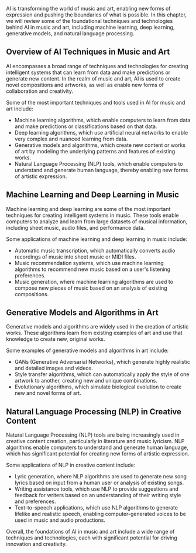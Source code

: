 
AI is transforming the world of music and art, enabling new forms of expression and pushing the boundaries of what is possible. In this chapter, we will review some of the foundational techniques and technologies behind AI in music and art, including machine learning, deep learning, generative models, and natural language processing.

Overview of AI Techniques in Music and Art
------------------------------------------

AI encompasses a broad range of techniques and technologies for creating intelligent systems that can learn from data and make predictions or generate new content. In the realm of music and art, AI is used to create novel compositions and artworks, as well as enable new forms of collaboration and creativity.

Some of the most important techniques and tools used in AI for music and art include:

* Machine learning algorithms, which enable computers to learn from data and make predictions or classifications based on that data.
* Deep learning algorithms, which use artificial neural networks to enable very complex and nuanced learning from data.
* Generative models and algorithms, which create new content or works of art by modeling the underlying patterns and features of existing works.
* Natural Language Processing (NLP) tools, which enable computers to understand and generate human language, thereby enabling new forms of artistic expression.

Machine Learning and Deep Learning in Music
-------------------------------------------

Machine learning and deep learning are some of the most important techniques for creating intelligent systems in music. These tools enable computers to analyze and learn from large datasets of musical information, including sheet music, audio files, and performance data.

Some applications of machine learning and deep learning in music include:

* Automatic music transcription, which automatically converts audio recordings of music into sheet music or MIDI files.
* Music recommendation systems, which use machine learning algorithms to recommend new music based on a user's listening preferences.
* Music generation, where machine learning algorithms are used to compose new pieces of music based on an analysis of existing compositions.

Generative Models and Algorithms in Art
---------------------------------------

Generative models and algorithms are widely used in the creation of artistic works. These algorithms learn from existing examples of art and use that knowledge to create new, original works.

Some examples of generative models and algorithms in art include:

* GANs (Generative Adversarial Networks), which generate highly realistic and detailed images and videos.
* Style transfer algorithms, which can automatically apply the style of one artwork to another, creating new and unique combinations.
* Evolutionary algorithms, which simulate biological evolution to create new and novel forms of art.

Natural Language Processing (NLP) in Creative Content
-----------------------------------------------------

Natural Language Processing (NLP) tools are being increasingly used in creative content creation, particularly in literature and music lyricism. NLP algorithms enable computers to understand and generate human language, which has significant potential for creating new forms of artistic expression.

Some applications of NLP in creative content include:

* Lyric generation, where NLP algorithms are used to generate new song lyrics based on input from a human user or analysis of existing songs.
* Writing assistance tools, which use NLP to provide suggestions and feedback for writers based on an understanding of their writing style and preferences.
* Text-to-speech applications, which use NLP algorithms to generate lifelike and realistic speech, enabling computer-generated voices to be used in music and audio productions.

Overall, the foundations of AI in music and art include a wide range of techniques and technologies, each with significant potential for driving innovation and creativity.
